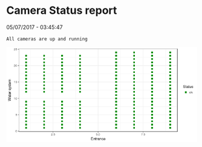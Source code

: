 Camera Status report
================
05/07/2017 - 03:45:47

    All cameras are up and running

![](camreport_files/figure-markdown_github/unnamed-chunk-2-1.png)
